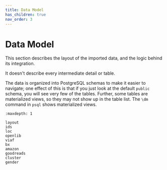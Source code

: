```yaml
---
title: Data Model
has_children: true
nav_order: 3
---
```


# Data Model

This section describes the layout of the imported data, and the logic behind its
integration.

It doesn't describe every intermediate detail or table.

The data is organized into PostgreSQL schemas to make it easier to navigate; one effect of this is that if you just look at the default `public` schema, you will see very few of the tables.  Further, some tables are materialized views, so they may not show up in the table list.  The `\dm` command in `psql` shows materialized views.

```{toctree}
:maxdepth: 1

layout
ids
loc
openlib
viaf
bx
amazon
goodreads
cluster
gender
```
